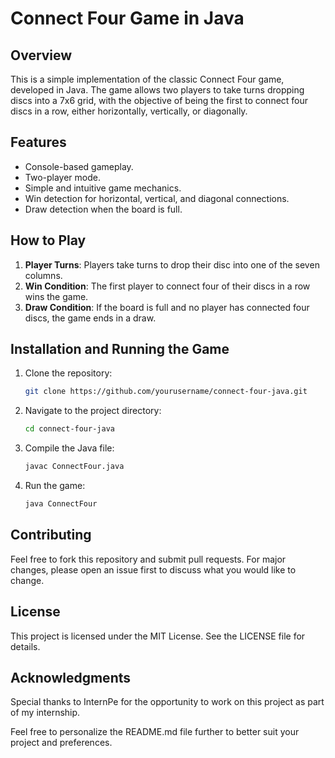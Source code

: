 # Connect Four Game in Java

## Overview
This is a simple implementation of the classic Connect Four game, developed in Java. The game allows two players to take turns dropping discs into a 7x6 grid, with the objective of being the first to connect four discs in a row, either horizontally, vertically, or diagonally.

## Features 
- Console-based gameplay.
- Two-player mode.
- Simple and intuitive game mechanics.
- Win detection for horizontal, vertical, and diagonal connections.
- Draw detection when the board is full.

## How to Play
1. **Player Turns**: Players take turns to drop their disc into one of the seven columns.
2. **Win Condition**: The first player to connect four of their discs in a row wins the game.
3. **Draw Condition**: If the board is full and no player has connected four discs, the game ends in a draw.

## Installation and Running the Game

1. Clone the repository:
    ```bash
    git clone https://github.com/yourusername/connect-four-java.git
    ```
2. Navigate to the project directory:
    ```bash
    cd connect-four-java
    ```
3. Compile the Java file:
    ```bash
    javac ConnectFour.java
    ```
4. Run the game:
    ```bash
    java ConnectFour
    ```
## Contributing
  Feel free to fork this repository and submit pull requests. For major changes, please open an issue first to discuss what you would like to change.

## License
  This project is licensed under the MIT License. See the LICENSE file for details.

## Acknowledgments
  Special thanks to InternPe for the opportunity to work on this project as part of my internship.

  
Feel free to personalize the README.md file further to better suit your project and preferences.

